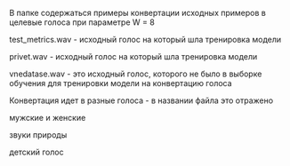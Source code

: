 В папке содержаться примеры конвертации исходных примеров в целевые голоса при параметре W = 8

test_metrics.wav - исходный голос на который шла тренировка модели

privet.wav  - исходный голос на который шла тренировка модели

vnedatase.wav - это исходный голос, которого не было в выборке обучения для тренировки модели на конвертацию голоса

Конвертация идет в разные голоса - в названии файла это отражено

мужские и женские 

звуки природы

детский голос


